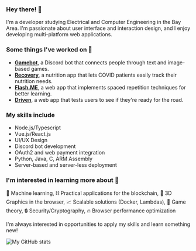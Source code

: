 ### Hey there! 👋

I'm a developer studying Electrical and Computer Engineering in the Bay Area. I'm passionate about user interface and interaction design, and I enjoy developing multi-platform web applications.

### Some things I've worked on 🔨
- [**Gamebot**](https://gamebot.rocks), a Discord bot that connects people through text and image-based games.
- [**Recovery**](https://recoveryapp.netlify.app), a nutrition app that lets COVID patients easily track their nutrition needs.
- [**Flash.ME**](https://flashme.netlify.app), a web app that implements spaced repetition techniques for better learning.
- [**Driven**](https://driven.netlify.app), a web app that tests users to see if they're ready for the road.

### My skills include
- Node.js/Typescript
- Vue.js/React.js
- UI/UX Design
- Discord bot development
- OAuth2 and web payment integration
- Python, Java, C, ARM Assembly
- Server-based and server-less deployment

### I'm interested in learning more about 💭

🤖 Machine learning, ⛓ Practical applications for the blockchain, 🥦 3D Graphics in the browser, 📈 Scalable solutions (Docker, Lambdas), 🎲 Game theory, 🔒 Security/Cryptography, 🔥 Browser performance optimization

I'm always interested in opportunities to apply my skills and learn something new!

![My GitHub stats](https://github-readme-stats.vercel.app/api?username=zeroclutch)
